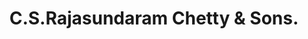 ---
title: "C.S.Rajasundaram Chetty & Sons."
url: /chennai/c-s-rajasundaram-chetty-und-sons/
shop: Supermarkt
---